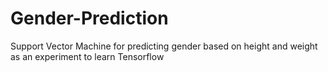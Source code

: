 # Gender-Prediction

Support Vector Machine for predicting gender based on height and weight as an experiment to learn Tensorflow
